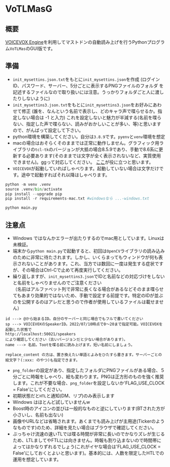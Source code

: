 # VoTLMasG

## 概要

[VOICEVOX Engine](https://github.com/VOICEVOX/voicevox_engine)を利用してマストドンの自動読み上げを行うPythonプログラム`VoTLMas`のGUI版です。

## 準備

- `init_mysettins.json.txt`をもとに`init_mysettins.json`を作成 (ログインID、パスワード、サーバー、5分ごとに表示するPNGファイルのフォルダ を記述するファイルなので取り扱いには注意。うっかりフォルダごと人に渡したりしないように)
- `init_mysettins3.json.txt`をもとに`init_mysettins3.json`をお好みにあわせて修正 (誰を、なんという名前で表示し、どのキャラ声で喋らせるか。指定しない場合は -1 と入力)
これを設定しないと魅力が半減する(名前を喋らない、指定した声で喋らない、読みがおかしいことが多い、等)と思いますので、がんばって設定して下さい。
- python環境を構築してください。自分は`3.8.9`です。`pyenv`と`venv`環境を想定
- macの場合はおそらくそのままでは正常に動作しません。グラフィック用ライブラリの`tcl-tk`のバージョンが大抵の場合8.5.9であり、手動で8.6系に更新する必要あります(そのままでは文字が全く表示されないなど、実質使用できません)。ggって対応してください。
  [ここ](https://zenn.dev/spacegeek/articles/3f8db1ffcd401e)が役に立つと思います。
- `VOICEVOX`が起動していればしゃべります。起動していない場合は文字だけです。途中で起動すればそれ以降はしゃべります。

```python
python -m venv .venv
source .venv/bin/activate
pip install --upgrade pip
pip install -r requirements-mac.txt #windowsなら ...-windows.txt

python main.py
```

## 注意点

- Windows ではなんかエラーが出たりするのでmac用としています。Linuxは未検証。
- 端末から`python main.py`で起動すると、初回は`OpenCV`ライブラリの読み込みのために非常に待たされます。しかし、いくらまってもウィンドウが何も表示されないことがあります。これ、当方では数回に一度は発生する症状ですが、その場合はCtrl-Cで止めて再度実行してください。
- 繰り返しますが、`init_mysettins3.json`でIDと名前などの対応づけをしないと名前をしゃべりませんのでご注意ください  
（名前はアルファベット列で非常に長くなる場合があるなどそのまま喋らせてもあまり効果的ではないため、手動で設定する前提です。特定のIDが並ぶのを公開するのはアレだと思うので作者が使用しているファイルは載せません）

```dotnetcli
id ---> @から始まるID。自分のサーバーと同じ場合でもフルで書いてください
sp ---> VOICEVOXのSpeakerID。2022/07/10時点で0〜20まで指定可能。VOICEVOXを起動した状態で
http://localhost:50021/speakers
により確認してください（古いバージョンだと少ない場合があります）。
name ---> 名前。Tootを喋る前に読み上げます。短い名前にしましょう。

replace_content の方は、置き換えたい単語とよみをひたすら書きます。サーバーごとの絵文字？(:xxx: のやつ)も指定できます。
```

- `png_folder`の設定があり、指定したフォルダにPNGファイルがある場合、５分ごとに時報をしゃべり、絵も変わります。PNGは正方形のものを強く推奨します。これが不要な場合、`png_folder`を設定しないか'FLAG_USE_CLOCK = False'にしてください。
- 初期状態だと`HTL`と通知(DM、リプ)のみ表示します
- Windows はほとんど試していませんw
- Boost時のアイコンの並びは一般的なものと逆にしていります(BTされた方が小さいし、名前も出ない)
- 画像やURLなどは省略されます。あくまでも読み上げが主用途(Tickerのようなものです)のため、詳細を見たい場合はブラウザで確認してください。
- ぶっちゃけ流速の速いTLでは喋る時間が非常に長いのでかなりズレが生じるため、LTLましてやFTLには向きません。時報も割り込まないので時間帯によってはかなりずれるでしょう(これがイヤな場合は'FLAG_USE_CLOCK = False'にしておくとよいと思います)。基本的には、人数を限定したHTLでの運用を想定しています。

